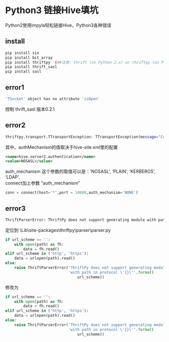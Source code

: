# Python3 链接Hive填坑
Python2使用impyla轻松链接Hive，Python3各种错误

## install
```bash
pip install six
pip install bit_array
pip install thriftpy  (##注意: thrift (on Python 2.x) or thriftpy (on Python 3.x))
pip install thrift_sasl 
pip install sasl
```

## error1
```bash
'TSocket' object has no attribute 'isOpen'
```
控制 thrift_sasl 版本0.2.1 

## error2
```bash
thriftpy.transport.TTransportException: TTransportException(message="Could not start SASL: b'Error in sasl_client_start (-4) SASL(-4): no mechanism available: Unable to find a callback: 2'", type=1)
```
其中，authMechanism的值取决于hive-site.xml里的配置  
```xml
<name>hive.server2.authentication</name>  
<value>NOSASL</value>  
```
auth_mechanism 这个参数的取值可以是：’NOSASL’, ‘PLAIN’, ‘KERBEROS’, ‘LDAP’.  
connect加上参数 “auth_mechanism”
```python
conn = connect(host='*',port = 10000,auth_mechanism='NONE')
```
## error3
```bash
ThriftParserError: ThriftPy does not support generating module with path in protocol ‘c’
```
定位到 \Lib\site-packages\thriftpy\parser\parser.py
```python
if url_scheme == '':
    with open(path) as fh:
        data = fh.read()
elif url_scheme in ('http', 'https'):
    data = urlopen(path).read()
else:
    raise ThriftParserError('ThriftPy does not support generating module '
                            'with path in protocol \'{}\''.format(
                                url_scheme))
```
修改为
```python
if url_scheme == '':
    with open(path) as fh:
        data = fh.read()
elif url_scheme in ('http', 'https'):
    data = urlopen(path).read()
else:
    raise ThriftParserError('ThriftPy does not support generating module '
                            'with path in protocol \'{}\''.format(
                                url_scheme))
```
